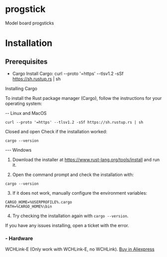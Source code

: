 # progstick
Model board progsticks 


# Installation

## Prerequisites

- Cargo
Install Cargo:
curl --proto '=https' --tlsv1.2 -sSf https://sh.rustup.rs | sh

 Installing Cargo

To install the Rust package manager (Cargo), follow the instructions for your operating system:

-- Linux and MacOS
```
curl --proto '=https' --tlsv1.2 -sSf https://sh.rustup.rs | sh
```
Closed and open 
Check if the installation worked:
```
cargo --version
```


--- Windows  

1. Download the installer at https://www.rust-lang.org/tools/install and run it.

2. Open the command prompt and check the installation with:
```
cargo --version
```

3. If it does not work, manually configure the environment variables:
```
CARGO_HOME=%USERPROFILE%.cargo
PATH=%CARGO_HOME%\bin
```

4. Try checking the installation again with `cargo --version`.

If you have any issues installing, open a ticket with the error.

### - Hardware
WCHLink-E (Only work with WCHLink-E, no WCHLink).
[Buy in Aliexpress](https://www.aliexpress.us/w/wholesale-WCHLink%2525252dE.html)


